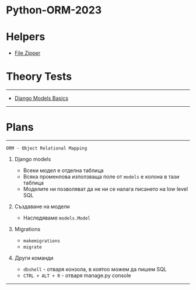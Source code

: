 # Python-ORM-2023

# Helpers

- [File Zipper](https://github.com/DiyanKalaydzhiev23/FileZipper/tree/main)

# Theory Tests

---

- [Django Models Basics](https://forms.gle/JwTbUtEkddw2Kc2R7)

---

# Plans

--- 

```
ORM - Object Relational Mapping
```

1. Django models
   - Всеки модел е отделна таблица
   - Всяка променлова използваща поле от `models` е колона в тази таблица
   - Моделите ни позволяват да не ни се налага писането на low level SQL

2. Създаване на модели
   - Наследяваме `models.Model`
    

3. Migrations
   - `makemigrations`
   - `migrate`
  
4. Други команди
   - `dbshell` - отваря конзола, в коятоо можем да пишем SQL
   - `CTRL + ALT + R` - отваря manage.py console

---
